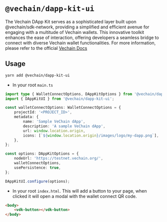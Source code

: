 # `@vechain/dapp-kit-ui`

The Vechain DApp Kit serves as a sophisticated layer built upon @vechain/sdk-network, providing a simplified and
efficient
avenue for engaging with a multitude of Vechain wallets. This innovative toolkit enhances the ease of interaction,
offering developers a seamless bridge to connect with diverse Vechain wallet functionalities. For more information,
please refer to the official [Vechain Docs](https://docs.vechain.org/developer-resources/sdks-and-providers/dapp-kit)

## Usage

```bash
yarn add @vechain/dapp-kit-ui
```

-   In your root `main.ts`

```typescript
import type { WalletConnectOptions, DAppKitOptions } from '@vechain/dapp-kit';
import { DAppKitUI } from '@vechain/dapp-kit-ui';

const walletConnectOptions: WalletConnectOptions = {
    projectId: '<PROJECT_ID>',
    metadata: {
        name: 'Sample VeChain dApp',
        description: 'A sample VeChain dApp',
        url: window.location.origin,
        icons: [`${window.location.origin}/images/logo/my-dapp.png`],
    },
};

const options: DAppKitOptions = {
    nodeUrl: 'https://testnet.vechain.org/',
    walletConnectOptions,
    usePersistence: true,
};

DAppKitUI.configure(options);
```

-   In your root `index.html`. This will add a button to your page, when clicked it will open a modal with the wallet
    connect QR code.

```html
<body>
    <vdk-button></vdk-button>
</body>
```
